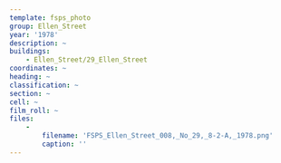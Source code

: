 ```yaml
---
template: fsps_photo
group: Ellen_Street
year: '1978'
description: ~
buildings:
    - Ellen_Street/29_Ellen_Street
coordinates: ~
heading: ~
classification: ~
section: ~
cell: ~
film_roll: ~
files:
    -
        filename: 'FSPS_Ellen_Street_008,_No_29,_8-2-A,_1978.png'
        caption: ''
---
```


